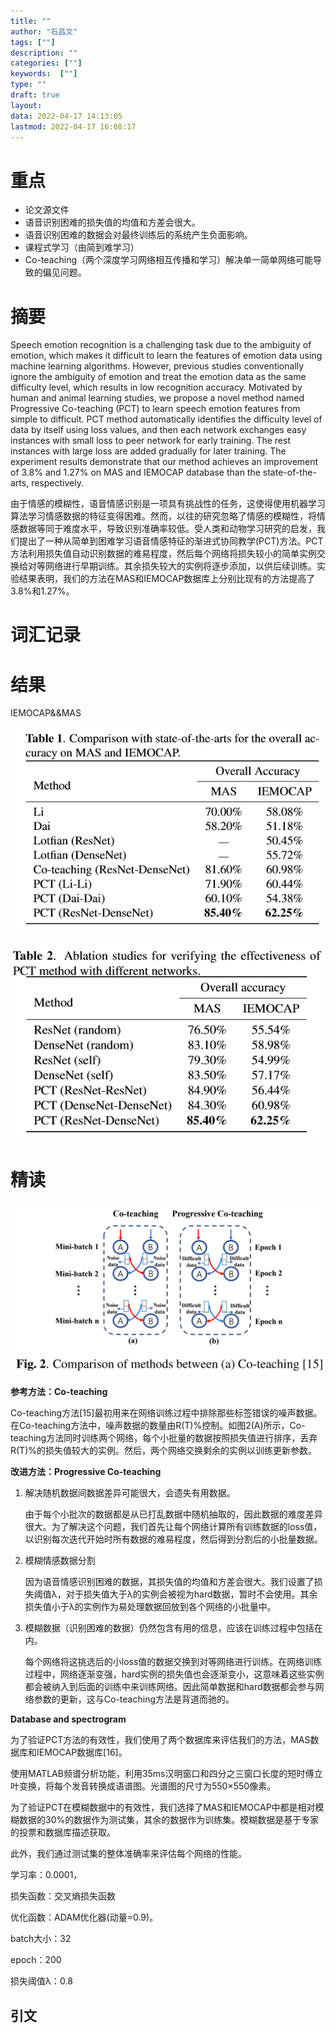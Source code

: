```yaml
---
title: ""
author: "石昌文"
tags: [""]
description: ""
categories: [""]
keywords:  [""]
type: ""
draft: true
layout: 
data: 2022-04-17 14:13:05
lastmod: 2022-04-17 16:08:17
---
```


# 重点

- 论文源文件
- 语音识别困难的损失值的均值和方差会很大。
- 语音识别困难的数据会对最终训练后的系统产生负面影响。
- 课程式学习（由简到难学习）
- Co-teaching（两个深度学习网络相互传播和学习）解决单一简单网络可能导致的偏见问题。

# 摘要

Speech emotion recognition is a challenging task due to the ambiguity of emotion, which makes it difficult to learn the features of emotion data using machine learning algorithms. However, previous studies conventionally ignore the ambiguity of emotion and treat the emotion data as the same difficulty level, which results in low recognition accuracy. Motivated by human and animal learning studies, we propose a novel method named Progressive Co-teaching (PCT) to learn speech emotion features from simple to difficult. PCT method automatically identifies the difficulty level of data by itself using loss values, and then each network exchanges easy instances with small loss to peer network for early training. The rest instances with large loss are added gradually for later training. The experiment results demonstrate that our method achieves an improvement of 3.8% and 1.27% on MAS and IEMOCAP database than the state-of-the-arts, respectively.

由于情感的模糊性，语音情感识别是一项具有挑战性的任务，这使得使用机器学习算法学习情感数据的特征变得困难。然而，以往的研究忽略了情感的模糊性，将情感数据等同于难度水平，导致识别准确率较低。受人类和动物学习研究的启发，我们提出了一种从简单到困难学习语音情感特征的渐进式协同教学(PCT)方法。PCT方法利用损失值自动识别数据的难易程度，然后每个网络将损失较小的简单实例交换给对等网络进行早期训练。其余损失较大的实例将逐步添加，以供后续训练。实验结果表明，我们的方法在MAS和IEMOCAP数据库上分别比现有的方法提高了3.8%和1.27%。

# 词汇记录

# 结果

IEMOCAP&&MAS

![]({1}_Progressive%20Co-Teaching%20for%20Ambiguous%20Speech%20Emotion%20Recognition.assets/image-20220417160506.png)

![]({1}_Progressive%20Co-Teaching%20for%20Ambiguous%20Speech%20Emotion%20Recognition.assets/image-20220417160513.png)

# 精读

![image-20220124145043099]({1}_Progressive%20Co-Teaching%20for%20Ambiguous%20Speech%20Emotion%20Recognition.assets/image-20220124145043099.png)

**参考方法：Co-teaching**

Co-teaching方法[15]最初用来在网络训练过程中排除那些标签错误的噪声数据。在Co-teaching方法中，噪声数据的数量由R(T)%控制。如图2(A)所示，Co-teaching方法同时训练两个网络，每个小批量的数据按照损失值进行排序，丢弃R(T)%的损失值较大的实例。然后，两个网络交换剩余的实例以训练更新参数。

**改进方法：Progressive Co-teaching**

1. 解决随机数据间数据差异可能很大，会遗失有用数据。

	由于每个小批次的数据都是从已打乱数据中随机抽取的，因此数据的难度差异很大。为了解决这个问题，我们首先让每个网络计算所有训练数据的loss值，以识别每次迭代开始时所有数据的难易程度，然后得到分割后的小批量数据。

2. 模糊情感数据分割

	因为语音情感识别困难的数据，其损失值的均值和方差会很大。我们设置了损失阈值λ，对于损失值大于λ的实例会被视为hard数据，暂时不会使用。其余损失值小于λ的实例作为易处理数据回放到各个网络的小批量中。

3. 模糊数据（识别困难的数据）仍然包含有用的信息，应该在训练过程中包括在内。

	每个网络将这挑选后的小loss值的数据交换到对等网络进行训练。在网络训练过程中，网络逐渐变强，hard实例的损失值也会逐渐变小，这意味着这些实例都会被纳入到后面的训练中来训练网络。因此简单数据和hard数据都会参与网络参数的更新，这与Co-teaching方法是背道而驰的。

**Database and spectrogram**

为了验证PCT方法的有效性，我们使用了两个数据库来评估我们的方法，MAS数据库和IEMOCAP数据库[16]。

使用MATLAB频谱分析功能，利用35ms汉明窗口和四分之三窗口长度的短时傅立叶变换，将每个发音转换成语谱图。光谱图的尺寸为550×550像素。

为了验证PCT在模糊数据中的有效性，我们选择了MAS和IEMOCAP中都是相对模糊数据的30%的数据作为测试集，其余的数据作为训练集。模糊数据是基于专家的投票和数据库描述获取。

此外，我们通过测试集的整体准确率来评估每个网络的性能。

学习率：0.0001，

损失函数：交叉熵损失函数

优化函数：ADAM优化器(动量=0.9)。

batch大小：32

epoch：200

损失阈值λ：0.8

## 引文
